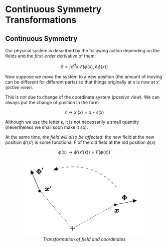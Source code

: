 # Continuous Symmetry Transformations

## Continuous Symmetry

Our physical system is described by the following action depending on the fields and the *first-order* derivative of them:

$$
S=\int d^dx \,
\mathcal{L}(\phi (x),\partial \phi (x))
$$

Now suppose we *move* the system to a new position (the amount of moving can be different for different parts) so that things originally at $x$ is now at $x'$ (*active view*). 

This is *not* due to change of the coordinate system (*passive view*). We can always put the change of
position in the form

$$
x\to x'(x)=x+\epsilon (x)
$$

Although we use the letter $\epsilon$, it is not necessarily a small quantity (nevertheless we shall soon make it so). 

At the same time, *the field will also be affected*: the new field at the new position $\phi' \left(x'\right)$ is some functional $F$ of the old field at the old position $\phi (x)$

$$
\phi (x)\to \phi' \left(x'(x)\right)=F(\phi (x))
$$

<center>

![image](Fig-2_1.png)   
*Transformation of field and coordinates*

</center>



